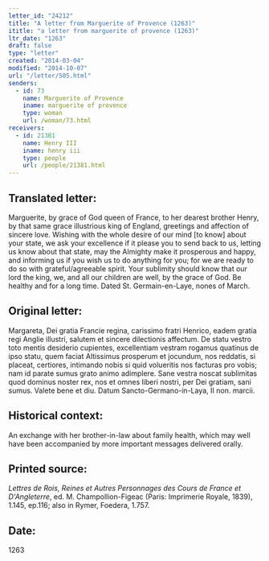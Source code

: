 ```yaml
---
letter_id: "24212"
title: "A letter from Marguerite of Provence (1263)"
ititle: "a letter from marguerite of provence (1263)"
ltr_date: "1263"
draft: false
type: "letter"
created: "2014-03-04"
modified: "2014-10-07"
url: "/letter/505.html"
senders:
  - id: 73
    name: Marguerite of Provence
    iname: marguerite of provence
    type: woman
    url: /woman/73.html
receivers:
  - id: 21381
    name: Henry III
    iname: henry iii
    type: people
    url: /people/21381.html
---
```

<h2> Translated letter:</h2>Marguerite, by grace of God queen of France, to her dearest brother Henry, by that same grace illustrious king of England, greetings and affection of sincere love.
Wishing with the whole desire of our mind [to know] about your state, we ask your excellence if it please you to send back to us, letting us know about that state, may the Almighty make it prosperous and happy, and informing us if you wish us to do anything for you; for we are ready to do so with grateful/agreeable spirit.  Your sublimity should know that our lord the king, we, and all our children are well, by the grace of God.  Be healthy and for a long time.
Dated St. Germain-en-Laye, nones of March.
<h2 class="mt-4"> Original letter:</h2>Margareta, Dei gratia Francie regina, carissimo fratri Henrico, eadem gratia regi Anglie illustri, salutem et sincere dilectionis affectum. De statu vestro toto mentis desiderio cupientes, excellentiam vestram rogamus quatinus de ipso statu, quem faciat Altissimus prosperum et jocundum, nos reddatis, si placeat, certiores, intimando nobis si quid volueritis nos facturas pro vobis; nam id parate sumus grato animo adimplere. Sane vestra noscat sublimitas quod dominus noster rex, nos et omnes liberi nostri, per Dei gratiam, sani sumus. Valete bene et diu. Datum Sancto-Germano-in-Laya, II non. marcii.
<h2 class="mt-4"> Historical context:</h2><p>An exchange with her brother-in-law about family health, which may well have been accompanied by more important messages delivered orally.</p><h2 class="mt-4"> Printed source:</h2><p><em>Lettres de Rois, Reines et Autres Personnages des Cours de France et D'Angleterre</em>, ed. M. Champollion-Figeac (Paris: Imprimerie Royale, 1839), 1.145, ep.116; also in Rymer, Foedera, 1.757.</p><h2 class="mt-4"> Date:</h2>1263